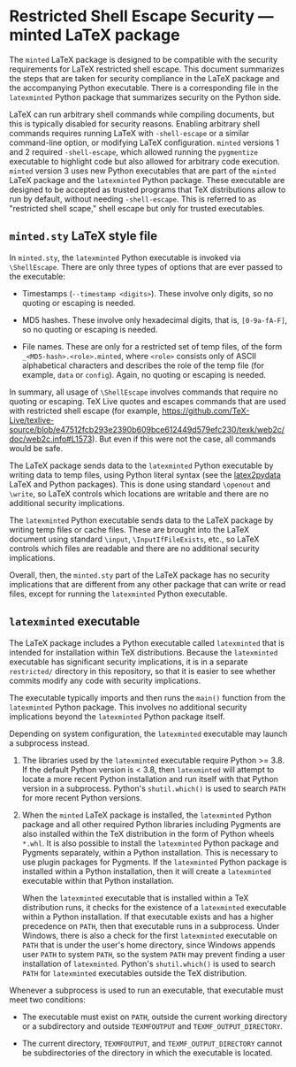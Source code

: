 # Restricted Shell Escape Security — minted LaTeX package

The `minted` LaTeX package is designed to be compatible with the security
requirements for LaTeX restricted shell escape.  This document summarizes the
steps that are taken for security compliance in the LaTeX package and the
accompanying Python executable.  There is a corresponding file in the
`latexminted` Python package that summarizes security on the Python side.

LaTeX can run arbitrary shell commands while compiling documents, but this is
typically disabled for security reasons.  Enabling arbitrary shell commands
requires running LaTeX with `-shell-escape` or a similar command-line option,
or modifying LaTeX configuration.  `minted` versions 1 and 2 required
`-shell-escape`, which allowed running the `pygmentize` executable to
highlight code but also allowed for arbitrary code execution.  `minted`
version 3 uses new Python executables that are part of the `minted` LaTeX
package and the `latexminted` Python package.  These executable are designed
to be accepted as trusted programs that TeX distributions allow to run by
default, without needing `-shell-escape`.  This is referred to as "restricted
shell scape," shell escape but only for trusted executables.


## `minted.sty` LaTeX style file

In `minted.sty`, the `latexminted` Python executable is invoked via
`\ShellEscape`.  There are only three types of options that are ever passed to
the executable:

 *  Timestamps (`--timestamp <digits>`).  These involve only digits, so no
    quoting or escaping is needed.

 *  MD5 hashes.  These involve only hexadecimal digits, that is,
    `[0-9a-fA-F]`, so no quoting or escaping is needed.

 *  File names.  These are only for a restricted set of temp files, of the
    form `_<MD5-hash>.<role>.minted`, where `<role>` consists only of ASCII
    alphabetical characters and describes the role of the temp file (for
    example, `data` or `config`).  Again, no quoting or escaping is needed.

In summary, all usage of `\ShellEscape` involves commands that require no
quoting or escaping.  TeX Live quotes and escapes commands that are used with
restricted shell escape (for example,
https://github.com/TeX-Live/texlive-source/blob/e47512fcb293e2390b609bce612449d579efc230/texk/web2c/doc/web2c.info#L1573).
But even if this were not the case, all commands would be safe.

The LaTeX package sends data to the `latexminted` Python executable by
writing data to temp files, using Python literal syntax (see the
[latex2pydata](https://github.com/gpoore/latex2pydata) LaTeX and Python
packages).  This is done using standard `\openout` and `\write`, so LaTeX
controls which locations are writable and there are no additional security
implications.

The `latexminted` Python executable sends data to the LaTeX package by
writing temp files or cache files.  These are brought into the LaTeX document
using standard `\input`, `\InputIfFileExists`, etc., so LaTeX controls which
files are readable and there are no additional security implications.

Overall, then, the `minted.sty` part of the LaTeX package has no security
implications that are different from any other package that can write or read
files, except for running the `latexminted` Python executable.


## `latexminted` executable

The LaTeX package includes a Python executable called `latexminted` that is
intended for installation within TeX distributions.  Because the `latexminted`
executable has significant security implications, it is in a separate
`restricted/` directory in this repository, so that it is easier to see
whether commits modify any code with security implications.

The executable typically imports and then runs the `main()` function from the
`latexminted` Python package.  This involves no additional security
implications beyond the `latexminted` Python package itself.

Depending on system configuration, the `latexminted` executable may launch a
subprocess instead.

1.  The libraries used by the `latexminted` executable require Python >= 3.8.
    If the default Python version is < 3.8, then `latexminted` will attempt to
    locate a more recent Python installation and run itself with that Python
    version in a subprocess.  Python's `shutil.which()` is used to search
    `PATH` for more recent Python versions.

2.  When the `minted` LaTeX package is installed, the `latexminted` Python
    package and all other required Python libraries including Pygments are
    also installed within the TeX distribution in the form of Python wheels
    `*.whl`.  It is also possible to install the `latexminted` Python package
    and Pygments separately, within a Python installation.  This is necessary
    to use plugin packages for Pygments.  If the `latexminted` Python package
    is installed within a Python installation, then it will create a
    `latexminted` executable within that Python installation.

    When the `latexminted` executable that is installed within a TeX
    distribution runs, it checks for the existence of a `latexminted`
    executable within a Python installation.  If that executable exists and
    has a higher precedence on `PATH`, then that executable runs in a
    subprocess.  Under Windows, there is also a check for the first
    `latexminted` executable on `PATH` that is under the user's home
    directory, since Windows appends user `PATH` to system `PATH`, so the
    system `PATH` may prevent finding a user installation of `latexminted`.
    Python's `shutil.which()` is used to search `PATH` for `latexminted`
    executables outside the TeX distribution.

Whenever a subprocess is used to run an executable, that executable must meet
two conditions:

  * The executable must exist on `PATH`, outside the current working directory
    or a subdirectory and outside `TEXMFOUTPUT` and `TEXMF_OUTPUT_DIRECTORY`.

  * The current directory, `TEXMFOUTPUT`, and `TEXMF_OUTPUT_DIRECTORY` cannot
    be subdirectories of the directory in which the executable is located.
